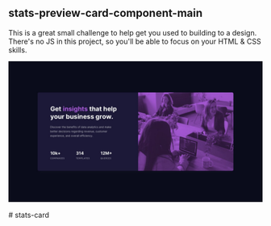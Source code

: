 ## stats-preview-card-component-main

This is a great small challenge to help get you used to building to a design. There's no JS in this project, so you'll be able to focus on your HTML & CSS skills.

<p align="center">
  <img src="./design/desktop-design.jpg">
</p>#   s t a t s - c a r d 
 
 
